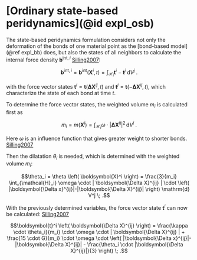 # [Ordinary state-based peridynamics](@id expl_osb)

The state-based peridynamics formulation considers not only the deformation of the bonds of one material point as the [bond-based model](@ref expl_bb) does, but also the states of all neighbors to calculate the internal force density $\boldsymbol{b}^{\mathrm{int},i}$ [Silling2007](@cite):

```math
\boldsymbol{b}^{\mathrm{int},i} = \boldsymbol{b}^{\mathrm{int}} (\boldsymbol{X}^i,t) = \int_{\mathcal{H}_i} \boldsymbol{t}^i - \boldsymbol{t}^j \; \mathrm{d}V^j \; .
```
with the force vector states $\boldsymbol{t}^i=\boldsymbol{t}(\boldsymbol{\Delta X}^{ij}, t)$ and $\boldsymbol{t}^j=\boldsymbol{t}(-\boldsymbol{\Delta X}^{ij}, t)$, which characterize the state of each bond at time $t$.

To determine the force vector states, the weighted volume $m_i$ is calculated first as
```math
m_i = m \left( \boldsymbol{X}^i \right) = \int_{\mathcal{H}_i} \omega \cdot | \boldsymbol{\Delta X}^{ij} |^2 \, \mathrm{d} V^j \; .
```
Here $\omega$ is an influence function that gives greater weight to shorter bonds. [Silling2007](@cite)

Then the dilatation $\theta_i$ is needed, which is determined with the weighted volume $m_i$:
```math
\theta_i = \theta \left( \boldsymbol{X}^i \right) = \frac{3}{m_i} \int_{\mathcal{H}_i} \omega \cdot | \boldsymbol{\Delta X}^{ij} | \cdot \left( |\boldsymbol{\Delta x}^{ij}|-|\boldsymbol{\Delta X}^{ij}| \right) \mathrm{d} V^j \; .
```

With the previously determined variables, the force vector state $\boldsymbol{t}^i$ can now be calculated: [Silling2007](@cite)
```math
\boldsymbol{t}^i \left( \boldsymbol{\Delta X}^{ij} \right) = \frac{\kappa \cdot \theta_i}{m_i} \cdot \omega \cdot | \boldsymbol{\Delta X}^{ij} | + \frac{15 \cdot G}{m_i} \cdot \omega \cdot \left( |\boldsymbol{\Delta x}^{ij}|-|\boldsymbol{\Delta X}^{ij}| - \frac{\theta_i \cdot |\boldsymbol{\Delta X}^{ij}|}{3} \right) \; .
```